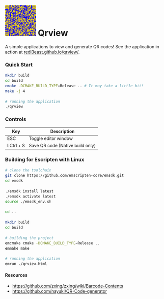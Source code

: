 # <img src="./assets/qr.png" alt="alt text" width="100"/> Qrview 

A simple applications to view and generate QR codes! See the application in action at [redl3east.github.io/qrview/](https://redl3east.github.io/qrview/).


### Quick Start
```bash
mkdir build
cd build
cmake -DCMAKE_BUILD_TYPE=Release .. # It may take a little bit!
make -j 4

# running the application
./qrview
```

### Controls
| Key          | Description                      |
| ------------ | -------------------------------- |
| ESC          | Toggle editor window             |
| LCtrl + S    | Save QR code (Native build only) |


### Building for Escripten with Linux
```bash
# clone the toolchain
git clone https://github.com/emscripten-core/emsdk.git
cd emsdk

./emsdk install latest
./emsdk activate latest
source ./emsdk_env.sh

cd ..

mkdir build
cd build

# building the project
emcmake cmake -DCMAKE_BUILD_TYPE=Release ..
emmake make

# running the application
emrun ./qrview.html
```

#### Resources
- https://github.com/zxing/zxing/wiki/Barcode-Contents
- https://github.com/nayuki/QR-Code-generator
